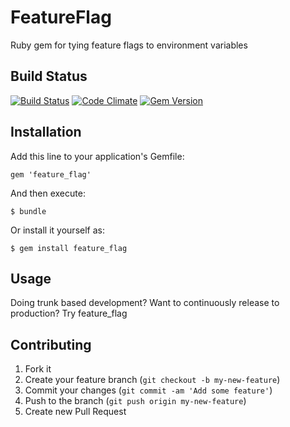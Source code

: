 # FeatureFlag

Ruby gem for tying feature flags to environment variables

## Build Status
[![Build Status](https://secure.travis-ci.org/tylermercier/feature_flag.png)](http://travis-ci.org/tylermercier/feature_flag)
[![Code Climate](https://codeclimate.com/github/tylermercier/feature_flag.png)](https://codeclimate.com/github/tylermercier/feature_flag)
[![Gem Version](https://badge.fury.io/rb/feature_flag.png)](http://badge.fury.io/rb/feature_flag)

## Installation

Add this line to your application's Gemfile:

    gem 'feature_flag'

And then execute:

    $ bundle

Or install it yourself as:

    $ gem install feature_flag

## Usage

Doing trunk based development? Want to continuously release to production? Try feature_flag

## Contributing

1. Fork it
2. Create your feature branch (`git checkout -b my-new-feature`)
3. Commit your changes (`git commit -am 'Add some feature'`)
4. Push to the branch (`git push origin my-new-feature`)
5. Create new Pull Request
